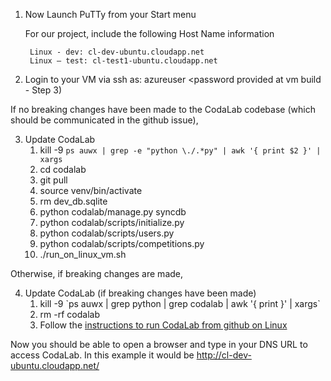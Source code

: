 1. Now Launch PuTTy from your Start menu

    For our project, include the following Host Name information

        Linux - dev: cl-dev-ubuntu.cloudapp.net 
        Linux – test: cl-test1-ubuntu.cloudapp.net

2. Login to your VM via ssh as: azureuser <password provided at vm build - Step 3)

If no breaking changes have been made to the CodaLab codebase (which should be communicated in the github issue),

3. Update CodaLab 
   1. kill -9 `ps auwx | grep -e "python \./.*py" | awk '{ print $2 }' | xargs`
   1. cd codalab
   1. git pull
   1. source venv/bin/activate
   1. rm dev_db.sqlite
   1. python codalab/manage.py syncdb
   1. python codalab/scripts/initialize.py
   1. python codalab/scripts/users.py
   1. python codalab/scripts/competitions.py
   1. ./run_on_linux_vm.sh

Otherwise, if breaking changes are made, 

4. Update CodaLab (if breaking changes have been made)
   1. kill -9 \`ps auwx | grep python  | grep codalab | awk '{ print  }' | xargs\`
   1. rm -rf codalab
   1. Follow the [instructions to run CodaLab from github on Linux](https://github.com/codalab/codalab/wiki/Test:-Running-CodaLab-from-Git-on-Linux)

Now you should be able to open a browser and type in your DNS URL to access CodaLab.
	In this example it would be http://cl-dev-ubuntu.cloudapp.net/